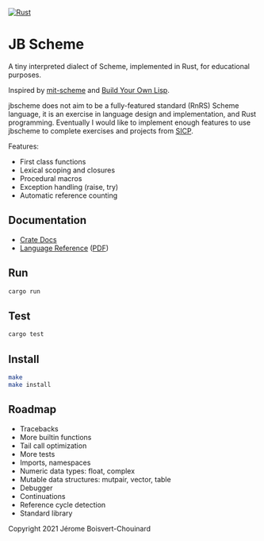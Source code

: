 [![Rust](https://github.com/jbchouinard/jblisp2/actions/workflows/rust.yml/badge.svg)](https://github.com/jbchouinard/jblisp2/actions/workflows/rust.yml)
# JB Scheme

A tiny interpreted dialect of Scheme, implemented in Rust, for educational purposes.

Inspired by [mit-scheme](https://www.gnu.org/software/mit-scheme/) and
[Build Your Own Lisp](http://www.buildyourownlisp.com/).

jbscheme does not aim to be a fully-featured standard (RnRS) Scheme language,
it is an exercise in language design and implementation, and Rust programming.
Eventually I would like to implement enough features to use jbscheme to complete
exercises and projects from [SICP](https://mitpress.mit.edu/sites/default/files/sicp/index.html).

Features:
- First class functions
- Lexical scoping and closures
- Procedural macros
- Exception handling (raise, try)
- Automatic reference counting

## Documentation
- [Crate Docs](https://jbchouinard.github.io/jbscheme/crate/jbscheme/index.html)
- [Language Reference](https://jbchouinard.github.io/jbscheme/index.html)
  ([PDF](https://jbchouinard.github.io/jbscheme/JB%20Scheme%20Manual.pdf))

## Run
```bash
cargo run
```

## Test
```bash
cargo test
```

## Install
```bash
make
make install
```

## Roadmap
- Tracebacks
- More builtin functions
- Tail call optimization
- More tests
- Imports, namespaces
- Numeric data types: float, complex 
- Mutable data structures: mutpair, vector, table
- Debugger
- Continuations
- Reference cycle detection
- Standard library

Copyright 2021 Jérome Boisvert-Chouinard
